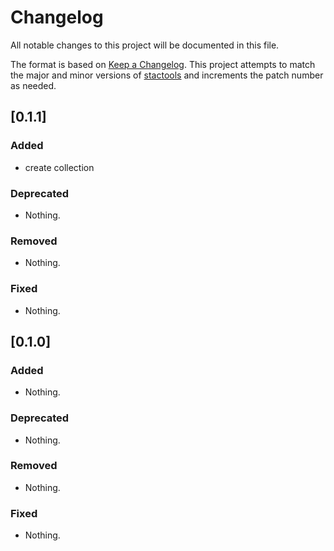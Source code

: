 # Changelog

All notable changes to this project will be documented in this file.

The format is based on [Keep a Changelog](https://keepachangelog.com/en/1.0.0/). This project attempts to match the major and minor versions of [stactools](https://github.com/stac-utils/stactools) and increments the patch number as needed.

## [0.1.1]

### Added

- create collection

### Deprecated

- Nothing.

### Removed

- Nothing.

### Fixed

- Nothing.


## [0.1.0]

### Added

- Nothing.

### Deprecated

- Nothing.

### Removed

- Nothing.

### Fixed

- Nothing.
